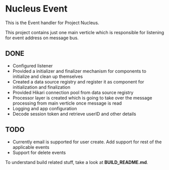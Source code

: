 Nucleus Event
================

This is the Event handler for Project Nucleus. 

This project contains just one main verticle which is responsible for listening for event address on message bus. 

DONE
----
* Configured listener
* Provided a initializer and finalizer mechanism for components to initialize and clean up themselves
* Created a data source registry and register it as component for initialization and finalization
* Provided Hikari connection pool from data source registry
* Processor layer is created which is going to take over the message processing from main verticle once message is read
* Logging and app configuration
* Decode session token and retrieve userID and other details


TODO
----
* Currently email is supported for user create. Add support for rest of the applicable events
* Support for delete events


To understand build related stuff, take a look at **BUILD_README.md**.


